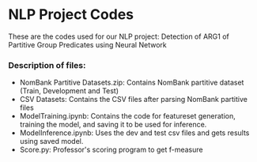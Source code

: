 # NLP Project Codes

These are the codes used for our NLP project: Detection of ARG1 of Partitive Group Predicates using Neural Network

### Description of files:

<ul>
<li>NomBank Partitive Datasets.zip: Contains NomBank partitive dataset (Train, Development and Test)  </li>
<li>CSV Datasets: Contains the CSV files after parsing NomBank partitive files </li>
<li>ModelTraining.ipynb: Contains the code for featureset generation, training the model, and saving it to be used for inference. </li>
<li>ModelInference.ipynb: Uses the dev and test csv files and gets results using saved model. </li>
<li>Score.py: Professor's scoring program to get f-measure </li>
</ul>
